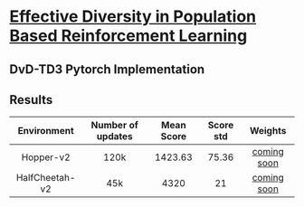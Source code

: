 # [Effective Diversity in Population Based Reinforcement Learning](https://arxiv.org/abs/2002.00632) 
## DvD-TD3 Pytorch Implementation

## Results
| Environment | Number of updates | Mean Score |  Score std | Weights |
| :----------: | :---------: | :---------: | :--------: |  :--------: |
| Hopper-v2 | 120k | 1423.63 | 75.36 | [coming soon]() |
| HalfCheetah-v2 | 45k | 4320 | 21 | [coming soon]() |
